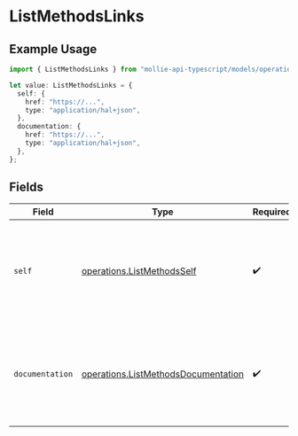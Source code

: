 # ListMethodsLinks

## Example Usage

```typescript
import { ListMethodsLinks } from "mollie-api-typescript/models/operations";

let value: ListMethodsLinks = {
  self: {
    href: "https://...",
    type: "application/hal+json",
  },
  documentation: {
    href: "https://...",
    type: "application/hal+json",
  },
};
```

## Fields

| Field                                                                                      | Type                                                                                       | Required                                                                                   | Description                                                                                |
| ------------------------------------------------------------------------------------------ | ------------------------------------------------------------------------------------------ | ------------------------------------------------------------------------------------------ | ------------------------------------------------------------------------------------------ |
| `self`                                                                                     | [operations.ListMethodsSelf](../../models/operations/listmethodsself.md)                   | :heavy_check_mark:                                                                         | In v2 endpoints, URLs are commonly represented as objects with an `href` and `type` field. |
| `documentation`                                                                            | [operations.ListMethodsDocumentation](../../models/operations/listmethodsdocumentation.md) | :heavy_check_mark:                                                                         | In v2 endpoints, URLs are commonly represented as objects with an `href` and `type` field. |